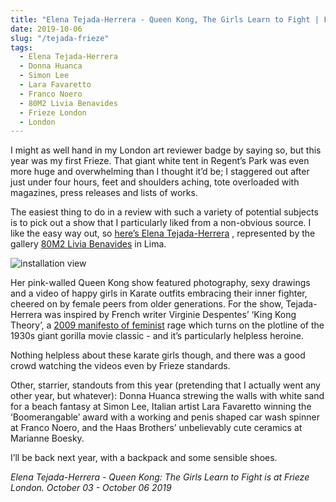 ```yaml
---
title: "Elena Tejada-Herrera - Queen Kong, The Girls Learn to Fight | Frieze London"
date: 2019-10-06
slug: "/tejada-frieze"
tags:
  - Elena Tejada-Herrera
  - Donna Huanca
  - Simon Lee
  - Lara Favaretto
  - Franco Noero
  - 80M2 Livia Benavides
  - Frieze London
  - London
---
```


I might as well hand in my London art reviewer badge by saying so, but this year was my first Frieze. That giant white tent in Regent’s Park was even more huge and overwhelming than I thought it’d be; I staggered out after just under four hours, feet and shoulders aching, tote overloaded with magazines, press releases and lists of works.

The easiest thing to do in a review with such a variety of potential subjects is to pick out a show that I particularly liked from a non-obvious source. I like the easy way out, so  [here’s Elena Tejada-Herrera](https://frieze.com/fair-programme/elena-tejada-herrera) , represented by the gallery [80M2 Livia Benavides](https://frieze.com/gallery/80m2-livia-benavides) in Lima.

![installation view](/tejada-frieze-1.jpg)

Her pink-walled Queen Kong show featured photography, sexy drawings and a video of happy girls in Karate outfits embracing their inner fighter, cheered on by female peers from older generations. For the show, Tejada-Herrera was inspired by French writer Virginie Despentes’ ‘King Kong Theory’, a [2009 manifesto of feminist](https://www.theguardian.com/books/2009/jan/25/king-king-theory-virginie-despentes) rage which turns on the plotline of the 1930s giant gorilla movie classic - and it’s particularly helpless heroine.

Nothing helpless about these karate girls though, and there was a good crowd watching the videos even by Frieze standards.

Other, starrier, standouts from this year (pretending that I actually went any other year, but whatever): Donna Huanca strewing the walls with white sand for a beach fantasy at Simon Lee, Italian artist Lara Favaretto winning the ‘Boomerangable’ award with a working and penis shaped car wash spinner at Franco Noero, and the Haas Brothers’ unbelievably cute ceramics at Marianne Boesky.

I’ll be back next year, with a backpack and some sensible shoes.

*Elena Tejada-Herrera - Queen Kong: The Girls Learn to Fight is at Frieze London. October 03 - October 06 2019*
